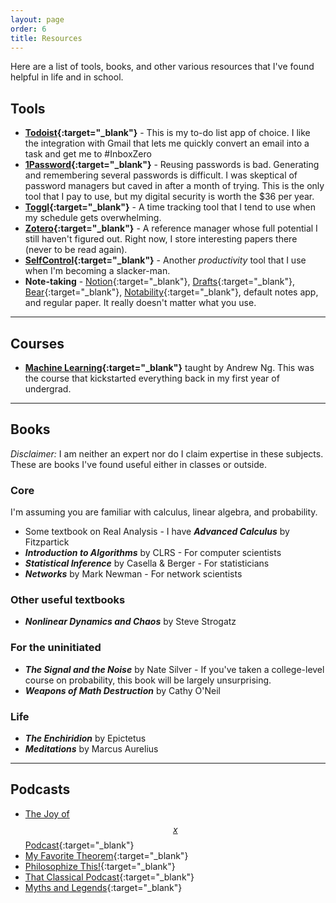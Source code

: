 ```yaml
---
layout: page
order: 6
title: Resources
---
```


Here are a list of tools, books, and other various resources that I've found helpful in life and in school.

## Tools

* **[Todoist](https://www.todoist.com){:target="_blank"}** - This is my to-do list app of choice. I like the integration with Gmail that lets me quickly convert an email into a task and get me to #InboxZero
* **[1Password](https://1password.com){:target="_blank"}** - Reusing passwords is bad. Generating and remembering several passwords is difficult. I was skeptical of password managers but caved in after a month of trying. This is the only tool that I pay to use, but my digital security is worth the $36 per year.
* **[Toggl](https://toggl.com){:target="_blank"}** - A time tracking tool that I tend to use when my schedule gets overwhelming.
* **[Zotero](https://zotero.org){:target="_blank"}** - A reference manager whose full potential I still haven't figured out. Right now, I store interesting papers there (never to be read again).
* **[SelfControl](https://selfcontrolapp.com){:target="_blank"}** - Another *productivity* tool that I use when I'm becoming a slacker-man.
* **Note-taking** - [Notion](https://notion.so){:target="_blank"}, [Drafts](https://getdrafts.com/){:target="_blank"}, [Bear](https://bear.app/){:target="_blank"}, [Notability](https://www.gingerlabs.com/){:target="_blank"}, default notes app, and regular paper. It really doesn't matter what you use.

<hr>

## Courses

* **[Machine Learning](https://www.coursera.org/learn/machine-learning){:target="_blank"}** taught by Andrew Ng. This was the course that kickstarted everything back in my first year of undergrad.

<hr>

## Books

_Disclaimer:_ I am neither an expert nor do I claim expertise in these subjects. These are books I've found useful either in classes or outside.

### Core
I'm assuming you are familiar with calculus, linear algebra, and probability.
* Some textbook on Real Analysis - I have _**Advanced Calculus**_ by Fitzpartick
* _**Introduction to Algorithms**_ by CLRS - For computer scientists
* _**Statistical Inference**_ by Casella & Berger - For statisticians
* _**Networks**_ by Mark Newman - For network scientists

### Other useful textbooks
* _**Nonlinear Dynamics and Chaos**_ by Steve Strogatz

### For the uninitiated
* _**The Signal and the Noise**_ by Nate Silver - If you've taken a college-level course on probability, this book will be largely unsurprising.
* _**Weapons of Math Destruction**_ by Cathy O'Neil

### Life
* _**The Enchiridion**_ by Epictetus
* _**Meditations**_ by Marcus Aurelius

<hr>

## Podcasts

* [The Joy of $$x$$ Podcast](https://www.quantamagazine.org/tag/the-joy-of-x){:target="_blank"}
* [My Favorite Theorem](https://kpknudson.com/my-favorite-theorem){:target="_blank"}
* [Philosophize This!](https://www.philosophizethis.org/){:target="_blank"}
* [That Classical Podcast](https://www.thatclassicalpodcast.com/){:target="_blank"}
* [Myths and Legends](https://www.mythpodcast.com/){:target="_blank"}